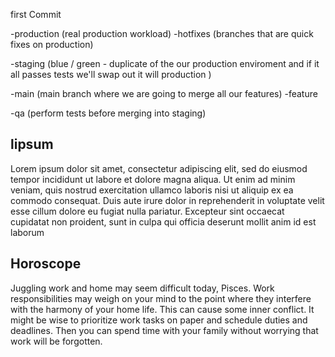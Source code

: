 first Commit

-production (real production workload)
    -hotfixes (branches that are quick fixes on production)

-staging (blue / green - duplicate of the our production enviroment and if it all passes tests we'll swap out it will production )

-main (main branch where we are going to merge all our features)
    -feature

-qa (perform tests before merging into staging)

## lipsum

Lorem ipsum dolor sit amet, consectetur adipiscing elit, sed do eiusmod tempor incididunt ut labore et dolore magna aliqua. Ut enim ad minim veniam, quis nostrud exercitation ullamco laboris nisi ut aliquip ex ea commodo consequat. Duis aute irure dolor in reprehenderit in voluptate velit esse cillum dolore eu fugiat nulla pariatur. Excepteur sint occaecat cupidatat non proident, sunt in culpa qui officia deserunt mollit anim id est laborum

## Horoscope

Juggling work and home may seem difficult today, Pisces. Work responsibilities may weigh on your mind to the point where they interfere with the harmony of your home life. This can cause some inner conflict. It might be wise to prioritize work tasks on paper and schedule duties and deadlines. Then you can spend time with your family without worrying that work will be forgotten.
